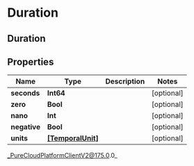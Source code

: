 # Duration

## Duration

## Properties

|Name | Type | Description | Notes|
|------------ | ------------- | ------------- | -------------|
| **seconds** | **Int64** |  | [optional] |
| **zero** | **Bool** |  | [optional] |
| **nano** | **Int** |  | [optional] |
| **negative** | **Bool** |  | [optional] |
| **units** | [**[TemporalUnit]**]([TemporalUnit]) |  | [optional] |



_PureCloudPlatformClientV2@175.0.0_
